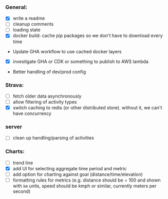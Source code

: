 ### General:
  * [x] write a readme
  * [ ] cleanup comments
  * [ ] loading state
  * [x] docker build: cache pip packages so we don't have to download every time
  * Update GHA workflow to use cached docker layers
  * [x] investigate GHA or CDK or something to publish to AWS lambda
  * Better handling of dev/prod config

### Strava:
  * [ ] fetch older data asynchronously
  * [ ] allow filtering of activity types
  * [x] switch caching to redis (or other distributed store). without it, we can't have concurrency

### server
  * [ ] clean up handling/parsing of activities

### Charts:
  * [ ] trend line
  * [x] add UI for selecting aggregate time period and metric
  * [ ] add option for charting against goal (distance/time/elevation)
  * [ ] formatting rules for metrics (e.g. distance should be ÷ 100 and shown with `km` units, speed should be kmph or similar, currently meters per second)
